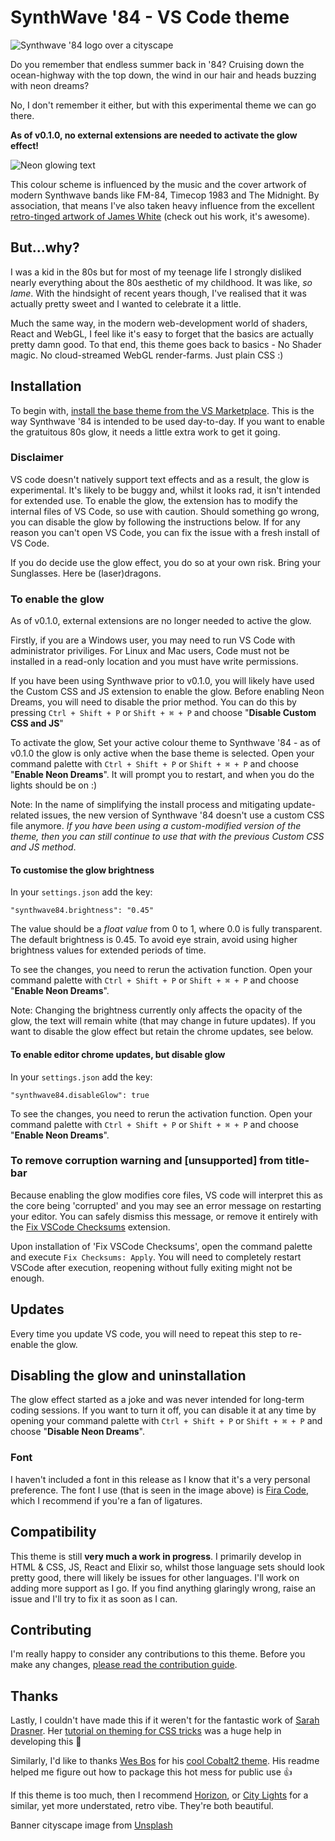 # SynthWave '84 - VS Code theme
![Synthwave '84 logo over a cityscape](https://github.com/robb0wen/synthwave-vscode/raw/master/./banner.png)

Do you remember that endless summer back in '84? Cruising down the ocean-highway with the top down, the wind in our hair and heads buzzing with neon dreams? 

No, I don't remember it either, but with this experimental theme we can go there. 

__As of v0.1.0, no external extensions are needed to activate the glow effect!__ 

![Neon glowing text](https://github.com/robb0wen/synthwave-vscode/raw/master/./theme.jpg)

This colour scheme is influenced by the music and the cover artwork of modern Synthwave bands like FM-84, Timecop 1983 and The Midnight. By association, that means I've also taken heavy influence from the excellent [retro-tinged artwork of James White](https://signalnoise.com/) (check out his work, it's awesome).

## But...why?
I was a kid in the 80s but for most of my teenage life I strongly disliked nearly everything about the 80s aesthetic of my childhood. It was like, _so lame_. With the hindsight of recent years though, I've realised that it was actually pretty sweet and I wanted to celebrate it a little. 

Much the same way, in the modern web-development world of shaders, React and WebGL, I feel like it's easy to forget that the basics are actually pretty damn good. To that end, this theme goes back to basics - No Shader magic. No cloud-streamed WebGL render-farms. Just plain CSS :)

## Installation
To begin with, [install the base theme from the VS Marketplace](https://marketplace.visualstudio.com/items?itemName=RobbOwen.synthwave-vscode). This is the way Synthwave '84 is intended to be used day-to-day. If you want to enable the gratuitous 80s glow, it needs a little extra work to get it going. 

### Disclaimer
VS code doesn't natively support text effects and as a result, the glow is experimental. It's likely to be buggy and, whilst it looks rad, it isn't intended for extended use. To enable the glow, the extension has to modify the internal files of VS Code, so use with caution. Should something go wrong, you can disable the glow by following the instructions below. If for any reason you can't open VS Code, you can fix the issue with a fresh install of VS Code.

If you do decide use the glow effect, you do so at your own risk. Bring your Sunglasses. Here be (laser)dragons.

### To enable the glow
As of v0.1.0, external extensions are no longer needed to active the glow. 

Firstly, if you are a Windows user, you may need to run VS Code with administrator priviliges. For Linux and Mac users, Code must not be installed in a read-only location and you must have write permissions.

If you have been using Synthwave prior to v0.1.0, you will likely have used the Custom CSS and JS extension to enable the glow. Before enabling Neon Dreams, you will need to disable the prior method. You can do this by pressing `Ctrl + Shift + P` or `Shift + ⌘ + P` and choose "__Disable Custom CSS and JS__"

To activate the glow, Set your active colour theme to Synthwave '84 - as of v0.1.0 the glow is only active when the base theme is selected. Open your command palette with `Ctrl + Shift + P` or `Shift + ⌘ + P` and choose "__Enable Neon Dreams__". It will prompt you to restart, and when you do the lights should be on :)

Note: In the name of simplifying the install process and mitigating update-related issues, the new version of Synthwave '84 doesn't use a custom CSS file anymore. _If you have been using a custom-modified version of the theme, then you can still continue to use that with the previous Custom CSS and JS method_.

#### To customise the glow brightness
In your `settings.json` add the key:
```
"synthwave84.brightness": "0.45"
```
The value should be a _float value_ from 0 to 1, where 0.0 is fully transparent. The default brightness is 0.45. To avoid eye strain, avoid using higher brightness values for extended periods of time. 

To see the changes, you need to rerun the activation function. Open your command palette with `Ctrl + Shift + P` or `Shift + ⌘ + P` and choose "__Enable Neon Dreams__".

Note: Changing the brightness currently only affects the opacity of the glow, the text will remain white (that may change in future updates). If you want to disable the glow effect but retain the chrome updates, see below.

#### To enable editor chrome updates, but disable glow
In your `settings.json` add the key:
```
"synthwave84.disableGlow": true
```
To see the changes, you need to rerun the activation function. Open your command palette with `Ctrl + Shift + P` or `Shift + ⌘ + P` and choose "__Enable Neon Dreams__".

### To remove corruption warning and [unsupported] from title-bar
Because enabling the glow modifies core files, VS code will interpret this as the core being 'corrupted' and you may see an error message on restarting your editor. You can safely dismiss this message, or remove it entirely with the [Fix VSCode Checksums](https://marketplace.visualstudio.com/items?itemName=lehni.vscode-fix-checksums 'Fix VSCode Checksums') extension.

Upon installation of 'Fix VSCode Checksums', open the command palette and execute `Fix Checksums: Apply`. You will need to completely restart VSCode after execution, reopening without fully exiting might not be enough.

## Updates
Every time you update VS code, you will need to repeat this step to re-enable the glow.

## Disabling the glow and uninstallation
The glow effect started as a joke and was never intended for long-term coding sessions. If you want to turn it off, you can disable it at any time by opening your command palette with `Ctrl + Shift + P` or `Shift + ⌘ + P` and choose "__Disable Neon Dreams__".

### Font
I haven't included a font in this release as I know that it's a very personal preference. The font I use (that is seen in the image above) is [Fira Code](https://github.com/tonsky/FiraCode), which I recommend if you're a fan of ligatures.

## Compatibility
This theme is still **very much a work in progress**. I primarily develop in HTML & CSS, JS, React and Elixir so, whilst those language sets should look pretty good, there will likely be issues for other languages. I'll work on adding more support as I go. If you find anything glaringly wrong, raise an issue and I'll try to fix it as soon as I can.

## Contributing
I'm really happy to consider any contributions to this theme. Before you make any changes, [please read the contribution guide](https://github.com/robb0wen/synthwave-vscode/blob/master/CONTRIBUTING.md).

## Thanks
Lastly, I couldn't have made this if it weren't for the fantastic work of [Sarah Drasner](https://twitter.com/sarah_edo). Her [tutorial on theming for CSS tricks](https://css-tricks.com/creating-a-vs-code-theme/) was a huge help in developing this 🙏

Similarly, I'd like to thanks [Wes Bos](https://twitter.com/wesbos) for his [cool Cobalt2 theme](https://github.com/wesbos/cobalt2-vscode). His readme helped me figure out how to package this hot mess for public use 👍

If this theme is too much, then I recommend [Horizon](https://github.com/jolaleye/horizon-theme-vscode), or [City Lights](http://citylights.xyz/) for a similar, yet more understated, retro vibe. They're both beautiful.

Banner cityscape image from [Unsplash](https://unsplash.com/photos/DxHR8K5Egjk)
